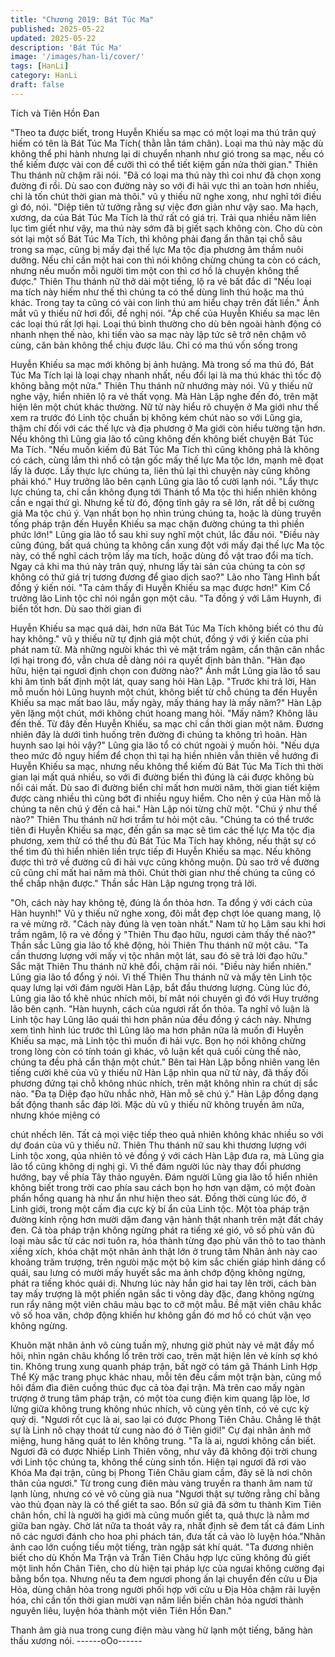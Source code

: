 ```yaml
---
title: "Chương 2019: Bát Túc Ma"
published: 2025-05-22
updated: 2025-05-22
description: 'Bát Túc Ma'
image: '/images/han-li/cover/'
tags: [HanLi]
category: HanLi
draft: false
---
```


Tích và Tiên Hồn Đan

"Theo ta được biết, trong Huyễn Khiếu sa mạc có một loại ma thú
trân quý hiếm có tên là Bát Túc Ma Tích( thằn lằn tám chân). Loại
ma thú này mặc dù không thể phi hành nhưng lại di chuyển nhanh
như gió trong sa mạc, nếu có thể kiếm được vài con để cưỡi thì
có thể tiết kiệm gần nửa thời gian." Thiên Thu thánh nữ chậm rãi
nói.
"Đã có loại ma thú này thì coi như đã chọn xong đường đi rồi. Dù
sao con đường này so với đi hải vực thì an toàn hơn nhiều, chỉ là
tốn chút thời gian mà thôi." vũ y thiếu nữ nghe xong, như nghĩ tới
điều gì đó, nói.
"Diệp tiên tử tưởng rằng sự việc đơn giản như vậy sao. Ma hạch,
xương, da của Bát Túc Ma Tích là thứ rất có giá trị. Trải qua nhiều
năm liên lục tìm giết như vậy, ma thú này sớm đã bị giết sạch
không còn. Cho dù còn sót lại một số Bát Túc Ma Tích, thì không
phải đang ẩn thân tại chỗ sâu trong sa mạc, cũng bị mấy đại thế
lực Ma tộc địa phương âm thầm nuôi dưỡng. Nếu chỉ cần một hai
con thì nói không chừng chúng ta còn có cách, nhưng nếu muốn
mỗi người tìm một con thì cơ hồ là chuyện không thể được." Thiên
Thu thánh nữ thở dài một tiếng, lộ ra vẻ bất đắc dĩ
"Nếu loại ma tích này hiếm như thế thì chúng ta có thể dùng linh
thú hoặc ma thú khác. Trong tay ta cũng có vài con linh thú am
hiểu chạy trên đất liền." Ánh mắt vũ y thiếu nữ hơi đổi, đề nghị
nói.
"Áp chế của Huyễn Khiếu sa mạc lên các loại thú rất lợi hại. Loại
thú bình thường cho dù bên ngoài hành động có nhanh nhẹn thế
nào, khi tiến vào sa mạc này lập tức sẽ trở nên chậm vô cùng,
căn bản không thể chịu được lâu. Chỉ có ma thú vốn sống trong

Huyễn Khiếu sa mạc mới không bị ảnh hưảng. Mà trong số ma
thú đó, Bát Túc Ma Tích lại là loại chạy nhanh nhất, nếu đổi lại là
ma thú khác thì tốc độ không bằng một nửa." Thiên Thu thánh nữ
nhướng mày nói.
Vũ y thiếu nữ nghe vậy, hiển nhiên lộ ra vẻ thất vọng.
Mà Hàn Lập nghe đến đó, trên mặt hiện lên một chút khác
thường.
Nữ tử này hiểu rõ chuyện ở Ma giới như thế xem ra trước đó Linh
tộc chuẩn bị không kém chút nào so với Lũng gia, thậm chí đối
với các thế lực và địa phương ở Ma giới còn hiểu tường tận hơn.
Nếu không thì Lũng gia lão tổ cũng không đến không biết chuyện
Bát Túc Ma Tích.
"Nếu muốn kiếm đủ Bát Túc Ma Tích thì cũng không phả là không
có cách, cùng lắm thì nhổ cỏ tận gốc mấy thế lực Ma tộc lớn,
mạnh mẽ đọat lấy là được. Lấy thực lực chúng ta, liên thủ lại thì
chuyện này cũng không phải khó." Huy trưởng lão bên cạnh Lũng
gia lão tổ cười lạnh nói.
"Lẩy thực lực chúng ta, chỉ cần không đụng tới Thánh tổ Ma tộc
thì hiển nhiên không cần e ngại thứ gì. Nhưng kể từ đó, động tĩnh
gây ra sẽ lớn, rất dễ bị cường giả Ma tộc chú ý. Vạn nhất bọn họ
nhìn trúng chúng ta, hoặc là dùng truyền tống pháp trận đến
Huyễn Khiếu sa mạc chặn đường chúng ta thì phiền phức lớn!"
Lũng gia lão tổ sau khi suy nghĩ một chút, lắc đầu nói.
"Điều này cũng đúng, bất quá chúng ta không cần xung đột với
mấy đại thế lực Ma tộc này, có thể nghĩ cách trộm lấy ma tích,
hoặc dùng đồ vật trao đổi ma tích. Ngay cả khi ma thú này trân
quý, nhưng lấy tài sản của chúng ta còn sợ không có thứ giá trị
tương đương để giao dịch sao?" Lão nho Tàng Hình bất đồng ý
kiến nói.
"Ta cảm thấy đi Huyễn Khiếu sa mạc được hơn!" Kim Cổ trưởng
lão Linh tộc chỉ nói ngắn gọn một câu.
"Ta đồng ý với Lâm Huynh, đi biển tốt hơn. Dù sao thời gian đi

Huyễn Khiếu sa mạc quá dài, hơn nữa Bát Túc Ma Tích không
biết có thu đủ hay không." vũ y thiếu nữ tự định giá một chút,
đồng ý với ý kiến của phi phát nam tử.
Mà những ngưòi khác thì vẻ mặt trầm ngâm, cẩn thận cân nhắc
lợi hại trong đó, vẫn chưa dễ dàng nói ra quyết định bản thân.
"Hàn đạo hữu, hiện tại ngươi định chọn con đường nào?" Ánh mắt
Lũng gia lão tổ sau khi âm tình bất định một lát, quay sang hỏi
Hàn Lập.
"Trước khi trả lời, Hàn mỗ muốn hỏi Lũng huynh một chút, không
biết từ chỗ chúng ta đến Huyễn Khiếu sa mạc mất bao lâu, mấy
ngày, mấy tháng hay là mấy năm?" Hàn Lập yên lặng một chút,
mới không chút hoang mang hỏi.
"Mấy năm? Không lâu đến thế. Từ đây đến Huyễn Khiếu, sa mạc
chỉ cần thời gian một năm. Đương nhiên đây là dưới tình huống
trên đường đi chúng ta không trì hoãn. Hàn huynh sao lại hỏi
vậy?" Lũng gia lão tổ có chút ngoài ý muốn hỏi.
"Nếu dựa theo mức đô nguy hiểm để chọn thì tại hạ hiền nhiên
vẫn thiên về hướng đi Huyễn Khiếu sa mạc, nhưng nếu không thể
kiếm đủ Bát Túc Ma Tích thì thời gian lại mất quá nhiều, so với đi
đường biển thì đúng là cái được không bù nổi cái mất. Dù sao đi
đường biển chỉ mất hơn mười năm, thời gian tiết kiệm được càng
nhiều thì cũng bớt đi nhiều nguy hiểm. Cho nên ý của Hàn mỗ là
chúng ta nên chú ý đến cả hai." Hàn Lập nói từng chữ một.
"Chú ý như thế nào?" Thiên Thu thánh nữ hơi trầm tư hỏi một
câu.
"Chúng ta có thể trước tiên đi Huyễn Khiếu sa mạc, đến gần sa
mạc sẽ tìm các thế lực Ma tộc địa phương, xem thử có thể thu đủ
Bát Túc Ma Tích hay không, nếu thật sự có thể tìm đủ thì hiển
nhiên liền trực tiếp đi Huyễn Khiếu sa mạc. Nếu không được thì
trở về đường cũ đi hải vực cũng không muộn. Dù sao trở về
đường cũ cũng chỉ mất hai năm mà thôi. Chút thời gian như thế
chúng ta cũng có thể chấp nhận được." Thần sắc Hàn Lập ngưng
trọng trả lời.

"Oh, cách này hay không tệ, đúng là ổn thỏa hơn. Ta đổng ý với
cách của Hàn huynh!" Vũ y thiếu nữ nghe xong, đôi mắt đẹp chợt
lóe quang mang, lộ ra vẻ mừng rỡ.
"Cách này đúng là vẹn toàn nhất." Nam tử họ Lâm sau khi hơi
trầm ngâm, lộ ra vẻ đồng ý
"Thiên Thu đạo hữu, ngươi cảm thấy thế nào?" Thần sắc Lũng gia
lão tổ khẽ động, hỏi Thiên Thu thánh nữ một câu.
"Ta cần thương lượng với mấy vị tộc nhân một lát, sau đó sẽ trả
lời đạo hữu."
Sắc mặt Thiên Thu thánh nữ khẽ đổi, chậm rãi nói.
"Điều này hiển nhiên." Lũng gia lão tổ đổng ý nói.
Vì thế Thiên Thu thánh nữ và mấy tên Linh tộc quay lưng lại với
đám người Hàn Lập, bắt đầu thương lượng.
Cùng lúc đó, Lũng gia lão tổ khẽ nhúc nhích môi, bí mât nói
chuyên gì đó với Huy trưởng lão bên cạnh.
"Hàn huynh, cách của ngươi rất ổn thỏa. Ta nghĩ vô luận là Linh
tộc hay Lũng lão quái thì hơn phân nủa đều đồng ý cách này.
Nhưng xem tình hình lúc trước thì Lũng lão ma hơn phân nữa là
muốn đi Huyễn Khiếu sa mạc, mà Linh tộc thì muốn đi hải vực.
Bọn họ nói không chừng trong lòng còn có tính toán gì khác, vô
luận kết quả cuối cùng thế nào, chúng ta đều phả cẩn thận một
chút." Bên tai Hàn Lập bỗng nhiên vang lên tiếng cười khẽ của vũ
y thiếu nữ
Hàn Lập nhìn qua nữ tử này, đã thấy đối phương đứng tại chỗ
không nhúc nhích, trên mặt không nhìn ra chút dị sắc nào.
"Đa tạ Diệp đạo hữu nhắc nhở, Hàn mỗ sẽ chú ý." Hàn Lập đổng
dạng bất động thanh sắc đáp lời.
Mặc dù vũ y thiếu nữ không truyền âm nữa, nhưng khóe mịêng có

chút nhếch lên.
Tất cả mọi việc tiếp theo quả nhiên không khác nhiều so với dự
đoán của vũ y thiếu nữ.
Thiên Thu thánh nữ sau khi thương lượng với Linh tộc xong, qủa
nhiên tỏ vẻ đồng ý với cách Hàn Lập đưa ra, mà Lũng gia lão tổ
cũng không dị nghị gì.
Vì thế đám người lúc này thay đổi phương hướng, bay về phía
Tây thảo nguyên.
Đám người Lũng gia lão tổ hiển nhiên không biết trong trời cao
phía sau cách bọn họ hơn vạn dặm, có một đoàn phấn hổng
quang hà như ẩn như hiện theo sát.
Đồng thời cùng lúc đó, ở Linh giới, trong một cấm địa cực kỳ bí ẩn
của Linh tộc.
Một tòa pháp trận đường kính rộng hơn mười dặm đang vận hành
thật nhanh trên mặt đất cháy đen.
Cả tòa pháp trận không ngừng phát ra tiếng xé gió, vô số phù văn
đủ loại màu sắc từ các nơi tuôn ra, hóa thành từng đạo phù văn
thô to tao thành xiềng xích, khóa chặt một nhân ảnh thật
lớn ở trung tâm
Nhân ảnh này cao khoảng trăm trượng, trên ngưòi mặc một bộ
kim sắc chiến giáp hình dáng cổ quái, sau lưng có mười mấy
huyết sắc ma ảnh chớp động không ngừng, phát ra tiếng khóc
quái dị.
Nhưng lúc này hắn giơ hai tay lên trời, cách bàn tay mấy trượng
là một phiến ngân sắc ti võng dày đặc, đang không ngừng run rẩy
nâng một viên châu màu bạc to cỡ một mẫu.
Bề mặt viên châu khắc vô số hoa văn, chớp động khiến hư không
gần đó mơ hồ có chút vặn vẹo không ngừng.

Khuôn mặt nhân ảnh vô cùng tuấn mỹ, nhưng giờ phút này vẻ
mặt đầy mồ hôi, nhìn ngân châu khổng lổ trên trời cao, trên mặt
hiện lên vẻ kính sợ khó tin.
Không trung xung quanh pháp trận, bất ngờ có tám gã Thánh
Linh Hợp Thể Kỳ mặc trang phục khác nhau, mỗi tên đều cầm
một trận bàn, cũng mồ hôi đầm đìa điên cuồng thúc đục cả tòa đại
trận.
Mà trên cao mấy ngàn trượng ở trung tâm pháp trận, có một tòa
cung điện kim quang lập lòe, lơ lửng giữa không trung không
nhúc nhích, vô cùng yên tĩnh, có vẻ cực kỳ quỷ dị.
"Ngươi rốt cục là ai, sao lại có được Phong Tiên Châu. Chẳng lẽ
thật sự là Linh nô chạy thoát từ cung nào đó ở Tiên giới!" Cự đại
nhân ảnh mở miệng, hung hăng quát to lên không trung.
"Ta là ai, ngươi không cần biết. Ngươi đã có được Nhiếp Linh
Thiên võng, như vây đã không đội trời chung với Linh tộc chúng
ta, không thể cùng sinh tồn. Hiện tại ngươi đã rơi vào Khóa Ma
đại trận, cũng bị Phong Tiên Châu giam cầm, đây sẽ là nơi chôn
thân của ngươi." Từ trong cung điên màu vàng truyền ra thanh
âm nam tử lạnh lùng, nhưng có vẻ vô cùng già nua
"Ngươi thật sự tưởng rằng chỉ bằng vào thủ đọan này là có thể
giết ta sao. Bổn sứ giả đã sớm tu thành Kim Tiên chân hồn, chỉ là
người hạ giới mà cũng muốn giết ta, quả thực là nằm mơ giữa
ban ngày. Chờ lát nữa ta thoát vây ra, nhất định sẽ đem tất cả
đám Linh nô các ngươi đánh cho hoa phi phách tán, đưa tất cả
vào lò luyện hóa."Nhân ảnh cao lớn cuồng tiếu một tiếng, tràn
ngập sát khí quát.
"Ta đương nhiên biết cho dù Khốn Ma Trận và Trấn Tiên Châu
hợp lực cũng không đủ giết một linh hồn Chân Tiên, cho dù hiện
tại pháp lực của ngưai không cường đại bằng bổn tọa. Nhưng nếu
ta đem ngươi phong ấn lại chuyển đến cửu u Địa Hỏa, dùng chân
hỏa trong người phối hợp với cửu u Địa Hỏa chậm rãi luyện hóa,
chỉ cần tốn thời gian mười vạn năm liền biến chân hỏa ngươi
thành nguyên liêu, luyện hóa thành một viên Tiên Hồn Đan."

Thanh âm già nua trong cung điện màu vàng hừ lạnh một tiếng,
băng hàn thấu xương nói.
------oOo------
